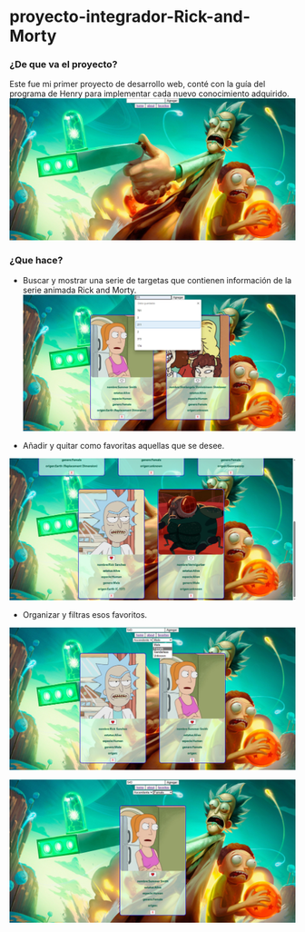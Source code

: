 # proyecto-integrador-Rick-and-Morty
### ¿De que va el proyecto?
Este fue mi primer proyecto de desarrollo web, conté con la guía del programa de Henry para implementar cada nuevo conocimiento adquirido. 
![home](capturas/Captura509.png)

### ¿Que hace?
- Buscar y mostrar una serie de targetas que contienen información de la serie animada Rick and Morty.
  ![cartas](capturas/Captura510.png)


- Añadir y quitar como favoritas aquellas que se desee.
  
 ![fav](capturas/Captura511.png)

- Organizar y filtras esos favoritos.

![favs](capturas/Captura512.png)

![filtro](capturas/Captura513.png)
